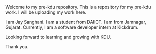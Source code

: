 Welcome to my pre-kdu repository. This is a repository for my pre-kdu work. I will be uploading my work here. 

I am Jay Sanghani. I am a student from DAIICT. I am from Jamnagar, Gujarat. Currently, I am a software developer intern at Kickdrum. 

Looking forward to learning and growing with KDU.

Thank you.


